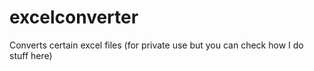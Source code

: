 # excelconverter

Converts certain excel files (for private use but you can check how I do stuff here)
